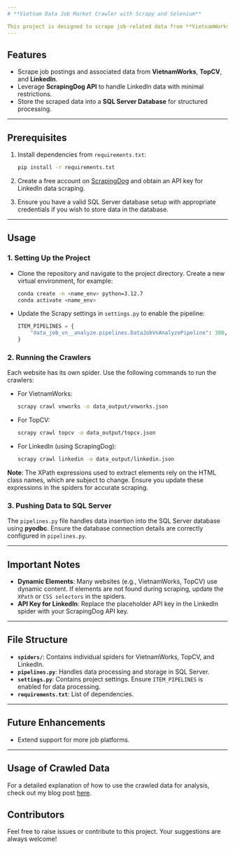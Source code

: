 ```yaml
---
# **Vietnam Data Job Market Crawler with Scrapy and Selenium**

This project is designed to scrape job-related data from **VietnamWorks**, **TopCV**, and **LinkedIn**. The data is extracted using **Scrapy** and **Selenium**, and for LinkedIn, it leverages the **ScrapingDog API** to bypass restrictions. After scraping, the data can be stored in a **SQL Server Database** using **pyodbc** for further analysis.
---
```


## **Features**

- Scrape job postings and associated data from **VietnamWorks**, **TopCV**, and **LinkedIn**.
- Leverage **ScrapingDog API** to handle LinkedIn data with minimal restrictions.
- Store the scraped data into a **SQL Server Database** for structured processing.

---

## **Prerequisites**

1. Install dependencies from `requirements.txt`:

   ```bash
   pip install -r requirements.txt
   ```

2. Create a free account on [ScrapingDog](https://api.scrapingdog.com/) and obtain an API key for LinkedIn data scraping.

3. Ensure you have a valid SQL Server database setup with appropriate credentials if you wish to store data in the database.

---

## **Usage**

### **1. Setting Up the Project**

- Clone the repository and navigate to the project directory. Create a new virtual environment, for example:
  ```bash
  conda create -n <name_env> python=3.12.7
  conda activate <name_env>
  ```
- Update the Scrapy settings in `settings.py` to enable the pipeline:
  ```python
  ITEM_PIPELINES = {
      "data_job_vn__analyze.pipelines.DataJobVnAnalyzePipeline": 300,
  }
  ```

### **2. Running the Crawlers**

Each website has its own spider. Use the following commands to run the crawlers:

- For VietnamWorks:

  ```bash
  scrapy crawl vnworks -o data_output/vnworks.json
  ```

- For TopCV:

  ```bash
  scrapy crawl topcv -o data_output/topcv.json
  ```

- For LinkedIn (using ScrapingDog):
  ```bash
  scrapy crawl linkedin -o data_output/linkedin.json
  ```

**Note**: The XPath expressions used to extract elements rely on the HTML class names, which are subject to change. Ensure you update these expressions in the spiders for accurate scraping.

### **3. Pushing Data to SQL Server**

The `pipelines.py` file handles data insertion into the SQL Server database using **pyodbc**. Ensure the database connection details are correctly configured in `pipelines.py`.

---

## **Important Notes**

- **Dynamic Elements**: Many websites (e.g., VietnamWorks, TopCV) use dynamic content. If elements are not found during scraping, update the `XPath` or `CSS selectors` in the spiders.
- **API Key for LinkedIn**: Replace the placeholder API key in the LinkedIn spider with your ScrapingDog API key.

---

## **File Structure**

- **`spiders/`**: Contains individual spiders for VietnamWorks, TopCV, and LinkedIn.
- **`pipelines.py`**: Handles data processing and storage in SQL Server.
- **`settings.py`**: Contains project settings. Ensure `ITEM_PIPELINES` is enabled for data processing.
- **`requirements.txt`**: List of dependencies.

---

## **Future Enhancements**

- Extend support for more job platforms.

---

## **Usage of Crawled Data**

For a detailed explanation of how to use the crawled data for analysis, check out my blog post [here](https://vietngaitmode.wixsite.com/epsilon-data/post/mastering-data-analysis-techniques-with-powerbi).

## **Contributors**

Feel free to raise issues or contribute to this project. Your suggestions are always welcome!
